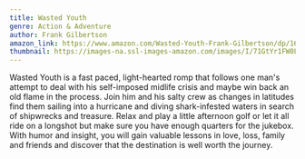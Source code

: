 ```yaml
---
title: Wasted Youth
genre: Action & Adventure
author: Frank Gilbertson
amazon_link: https://www.amazon.com/Wasted-Youth-Frank-Gilbertson/dp/1643458841/ref=tmm_pap_swatch_0?_encoding=UTF8&qid=1643544374&sr=8-1
thumbnail: https://images-na.ssl-images-amazon.com/images/I/71GtYr1FW0L.jpg
---
```

Wasted Youth is a fast paced, light-hearted romp that follows one man's attempt to deal with his self-imposed midlife crisis and maybe win back an old flame in the process. Join him and his salty crew as changes in latitudes find them sailing into a hurricane and diving shark-infested waters in search of shipwrecks and treasure. Relax and play a little afternoon golf or let it all ride on a longshot but make sure you have enough quarters for the jukebox. With humor and insight, you will gain valuable lessons in love, loss, family and friends and discover that the destination is well worth the journey.